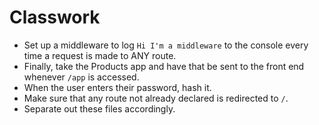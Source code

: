 # Classwork

- Set up a middleware to log `Hi I'm a middleware` to the console every time a request is made to ANY route.
- Finally, take the Products app and have that be sent to the front end whenever `/app` is accessed.
- When the user enters their password, hash it.
- Make sure that any route not already declared is redirected to `/`.
- Separate out these files accordingly.